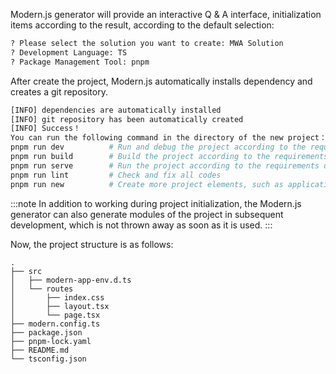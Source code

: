Modern.js generator will provide an interactive Q & A interface, initialization items according to the result, according to the default selection:

```bash
? Please select the solution you want to create: MWA Solution
? Development Language: TS
? Package Management Tool: pnpm
```

After create the project, Modern.js automatically installs dependency and creates a git repository.

```bash
[INFO] dependencies are automatically installed
[INFO] git repository has been automatically created
[INFO] Success！
You can run the following command in the directory of the new project：
pnpm run dev          # Run and debug the project according to the requirements of the development environment
pnpm run build        # Build the project according to the requirements of the product environment
pnpm run serve        # Run the project according to the requirements of the product environment
pnpm run lint         # Check and fix all codes
pnpm run new          # Create more project elements, such as application portals
```

:::note
In addition to working during project initialization, the Modern.js generator can also generate modules of the project in subsequent development, which is not thrown away as soon as it is used.
:::

Now, the project structure is as follows:

```
.
├── src
│   ├── modern-app-env.d.ts
│   └── routes
│       ├── index.css
│       ├── layout.tsx
│       └── page.tsx
├── modern.config.ts
├── package.json
├── pnpm-lock.yaml
├── README.md
└── tsconfig.json
```
